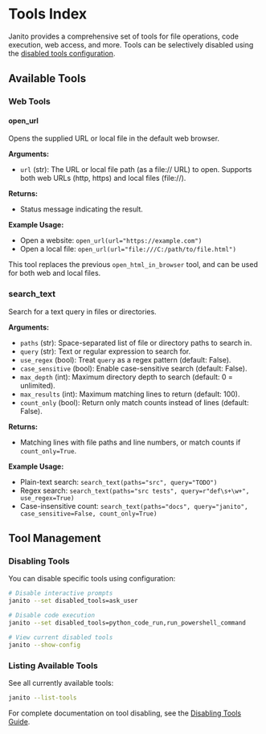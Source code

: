 # Tools Index

Janito provides a comprehensive set of tools for file operations, code execution, web access, and more. Tools can be selectively disabled using the [disabled tools configuration](guides/disabled-tools.md).

## Available Tools

### Web Tools

#### open_url

Opens the supplied URL or local file in the default web browser.

**Arguments:**

- `url` (str): The URL or local file path (as a file:// URL) to open. Supports both web URLs (http, https) and local files (file://).

**Returns:**

- Status message indicating the result.

**Example Usage:**

- Open a website: `open_url(url="https://example.com")`
- Open a local file: `open_url(url="file:///C:/path/to/file.html")`

This tool replaces the previous `open_html_in_browser` tool, and can be used for both web and local files.

### search_text

Search for a text query in files or directories.

**Arguments:**

- `paths` (str): Space-separated list of file or directory paths to search in.
- `query` (str): Text or regular expression to search for.
- `use_regex` (bool): Treat `query` as a regex pattern (default: False).
- `case_sensitive` (bool): Enable case-sensitive search (default: False).
- `max_depth` (int): Maximum directory depth to search (default: 0 = unlimited).
- `max_results` (int): Maximum matching lines to return (default: 100).
- `count_only` (bool): Return only match counts instead of lines (default: False).

**Returns:**

- Matching lines with file paths and line numbers, or match counts if `count_only=True`.

**Example Usage:**

- Plain-text search: `search_text(paths="src", query="TODO")`
- Regex search: `search_text(paths="src tests", query=r"def\s+\w+", use_regex=True)`
- Case-insensitive count: `search_text(paths="docs", query="janito", case_sensitive=False, count_only=True)`

## Tool Management

### Disabling Tools

You can disable specific tools using configuration:

```bash
# Disable interactive prompts
janito --set disabled_tools=ask_user

# Disable code execution
janito --set disabled_tools=python_code_run,run_powershell_command

# View current disabled tools
janito --show-config
```

### Listing Available Tools

See all currently available tools:

```bash
janito --list-tools
```

For complete documentation on tool disabling, see the [Disabling Tools Guide](guides/disabled-tools.md).
